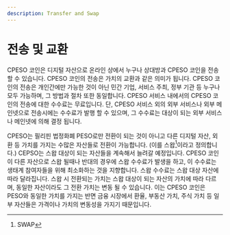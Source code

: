 ```yaml
---
description: Transfer and Swap
---
```


# 전송 및 교환

CPESO 코인은 디지털 자산으로 온라인 상에서 누구나 상대방과 CPESO 코인을 전송 할 수 있습니다. CPESO 코인의 전송은 가치의 교환과 같은 의미가 됩니다. CPESO 코인의 전송은 개인간에만 가능한 것이 아닌 민간 기업, 서비스 주최, 정부 기관 등 누구나 모두 가능하며, 그 방법과 절차 또한 동일합니다. CPESO 서비스 내에서의 CPESO 코인의 전송에 대한 수수료는 무료입니다. 단, CPESO 서비스 외의 외부 서비스나 외부 메인넷으로 전송시에는 수수료가 발행 할 수 있으며, 그 수수료는 대상이 되는 외부 서비스나 메인넷에 의해 결정 됩니다.

CPESO는 필리핀 법정화폐 PESO로만 전환이 되는 것이 아니고 다른 디지털 자산, 외환 등 가치를 가지는 수많은 자산들로 전환이 가능합니다. (이를 스왑[^1]이라고 정의합니다.) CEPSO는 스왑 대상이 되는 자산들을 계속해서 늘려갈 예정입니다. CPESO 코인이 다른 자산으로 스왑 될때나 반대의 경우에 스왑 수수료가 발생을 하고, 이 수수료는 생태계 참여자들을 위해 최소화하는 것을 지향합니다. 스왑 수수료는 스왑 대상 자산에 따라 달라집니다. 스왑 시 전환되는 가치는 스왑 대상이 되는 자산의 가치에 따라 다르며, 동일한 자산이라도 그 전환 가치는 변동 될 수 있습니다. 이는 CPESO 코인은 PESO와 동일한 가치를 가지는 반면 금융 시장에서 환율, 부동산 가치, 주식 가치 등 일부 자산들은 가격이나 가치의 변동성을 가지기 때문입니다.

[^1]: SWAP
